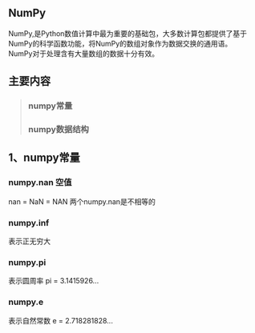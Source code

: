## NumPy
NumPy,是Python数值计算中最为重要的基础包，大多数计算包都提供了基于NumPy的科学函数功能，将NumPy的数组对象作为数据交换的通用语。  
NumPy对于处理含有大量数组的数据十分有效。

## 主要内容
>### numpy常量
>### numpy数据结构

## 1、numpy常量

### numpy.nan 空值
nan = NaN = NAN 两个numpy.nan是不相等的

### numpy.inf 
表示正无穷大

### numpy.pi
表示圆周率 pi = 3.1415926...

### numpy.e
表示自然常数 e = 2.718281828...


